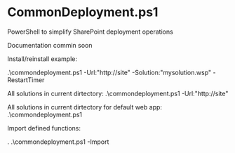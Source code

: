 # CommonDeployment.ps1
PowerShell to simplify SharePoint deployment operations

Documentation commin soon


Install/reinstall example:

.\commondeployment.ps1 -Url:"http://site" -Solution:"mysolution.wsp" -RestartTimer

All solutions in current dirtectory:
.\commondeployment.ps1 -Url:"http://site"


All solutions in current dirtectory for default web app:
.\commondeployment.ps1 

Import defined functions:

. .\commondeployment.ps1 -Import
